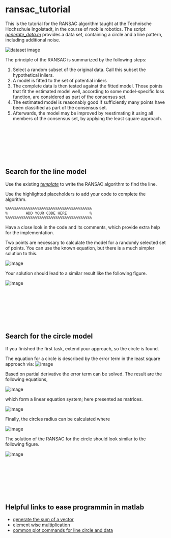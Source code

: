 # ransac_tutorial
This is the tutorial for the RANSAC algorithm taught at the Technische Hochschule Ingolstadt, in the course of mobile robotics. 
The script *[generate_data.m](https://github.com/christianpfitzner/ransac_tutorial/blob/master/generate_data.m)* provides a data set, containing a circle and a line pattern, including additional noise. 

![dataset image](https://user-images.githubusercontent.com/20952014/168008036-63e2e9a2-a1a1-4066-9e16-1b80822cbf4e.png)


The principle of the RANSAC is summarized by the following steps: 
1. Select a random subset of the original data. Call this subset the hypothetical inliers.
2. A model is fitted to the set of potential inliers
3. The complete data is then tested against the fitted model. Those points that fit the estimated model well, according to some model-specific loss function, are considered as part of the consensus set.
4. The estimated model is reasonably good if sufficiently many points have been classified as part of the consensus set.
5. Afterwards, the model may be improved by reestimating it using all members of the consensus set, by applying the least square approach. 


<br/><br/>
<br/><br/>
<br/><br/>




## Search for the line model
Use the existing *[template](https://github.com/christianpfitzner/ransac_tutorial/blob/master/ransac_template.m)* to write the RANSAC algorithm to find the line. 

Use the highlighted placeholders to add your code to complete the algorithm. 
```
%%%%%%%%%%%%%%%%%%%%%%%%%%%%%%%%%%%%%%
%        ADD YOUR CODE HERE          %
%%%%%%%%%%%%%%%%%%%%%%%%%%%%%%%%%%%%%%
```
Have a close look in the code and its comments, which provide extra help for the implementation. 

Two points are necessary to calculate the model for a randomly selected set of points. You can use the known equation, but there is a much simpler solution to this. 

![image](https://user-images.githubusercontent.com/20952014/168019489-3a6bc44d-5b4c-45f7-976a-522283d7af2a.png)


Your solution should lead to a similar result like the following figure. 

![image](https://user-images.githubusercontent.com/20952014/168016237-fa93a4ef-4420-44ad-9de5-8a9f4957bba0.png)



<br/><br/>
<br/><br/>
<br/><br/>





## Search for the circle model
If you finished the first task, extend your approach, so the circle is found. 

The equation for a circle is described by the error term in the least square approach via: 
![image](https://user-images.githubusercontent.com/20952014/168009332-a3310db7-bffb-42ca-96fb-fc1b3bcfa6cf.png)

Based on partial derivative the error term can be solved. The result are the following equations, 

![image](https://user-images.githubusercontent.com/20952014/168009514-f214d678-67e2-4606-84f2-aa02c338567d.png)

which form a linear equation system; here presented as matrices. 

![image](https://user-images.githubusercontent.com/20952014/168009591-0ed4d642-a1d4-43e5-93e8-c9debf1c843d.png)

Finally, the circles radius can be calculated where 

![image](https://user-images.githubusercontent.com/20952014/168009739-f70e4584-0b44-4d00-afed-48a697e5da50.png)




The solution of the RANSAC for the circle should look similar to the following figure. 

![image](https://user-images.githubusercontent.com/20952014/168016643-f82823d4-ace4-419d-91e1-f3fb721592b7.png)



<br/><br/>
<br/><br/>
<br/><br/>


## Helpful links to ease programmin in matlab
* [generate the sum of a vector](https://de.mathworks.com/help/matlab/ref/sum.html)
* [element wise multiplication](https://de.mathworks.com/help/matlab/ref/times.html)
* [common plot commands for line circle and data](https://de.mathworks.com/help/matlab/ref/plot.html)
